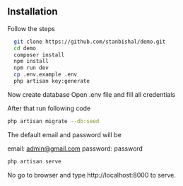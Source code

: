 ## Installation

Follow the steps

```bash
  git clone https://github.com/stanbishal/demo.git
  cd demo
  composer install
  npm install
  npm run dev
  cp .env.example .env
  php artisan key:generate
```

Now create database 
Open .env file and fill all credentials

After that run following code
```bash
php artisan migrate --db:seed
```
The default email and password will be

email: admin@gmail.com
password: password

```bash
php artisan serve
```

No go to browser and type http://localhost:8000 to serve. 

